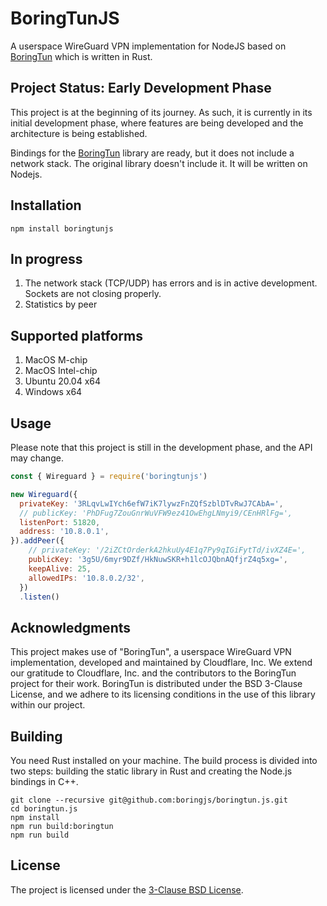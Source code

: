 # BoringTunJS

A userspace WireGuard VPN implementation for NodeJS based on [BoringTun](https://github.com/cloudflare/boringtun) which is written in Rust.

## Project Status: Early Development Phase

This project is at the beginning of its journey. As such, it is currently in its initial development phase, where features are being developed and the architecture is being established.

Bindings for the [BoringTun](https://github.com/cloudflare/boringtun) library are ready, but it does not include a network stack. The original library doesn't include it. It will be written on Nodejs.

## Installation

```shell
npm install boringtunjs
```

## In progress

1. The network stack (TCP/UDP) has errors and is in active development. Sockets are not closing properly.
2. Statistics by peer

## Supported platforms

1. MacOS M-chip
2. MacOS Intel-chip
3. Ubuntu 20.04 x64
4. Windows x64

## Usage

Please note that this project is still in the development phase, and the API may change.

```js
const { Wireguard } = require('boringtunjs')

new Wireguard({
  privateKey: '3RLqvLwIYch6efW7iK7lywzFnZQfSzblDTvRwJ7CAbA=',
  // publicKey: 'PhDFug7ZouGnrWuVFW9ez41OwEhgLNmyi9/CEnHRlFg=',
  listenPort: 51820,
  address: '10.8.0.1',
}).addPeer({
    // privateKey: '/2iZCtOrderkA2hkuUy4E1q7Py9qIGiFytTd/ivXZ4E=',
    publicKey: '3g5U/6myr9DZf/HkNuwSKR+h1lcOJQbnAQfjrZ4q5xg=',
    keepAlive: 25,
    allowedIPs: '10.8.0.2/32',
  })
  .listen()
```

## Acknowledgments

This project makes use of "BoringTun", a userspace WireGuard VPN implementation, developed and maintained by Cloudflare, Inc. We extend our gratitude to Cloudflare, Inc. and the contributors to the BoringTun project for their work. BoringTun is distributed under the BSD 3-Clause License, and we adhere to its licensing conditions in the use of this library within our project.

## Building

You need Rust installed on your machine. The build process is divided into two steps: building the static library in Rust and creating the Node.js bindings in C++.

```shell
git clone --recursive git@github.com:boringjs/boringtun.js.git 
cd boringtun.js
npm install
npm run build:boringtun
npm run build
```

## License

The project is licensed under the [3-Clause BSD License](https://opensource.org/licenses/BSD-3-Clause).
